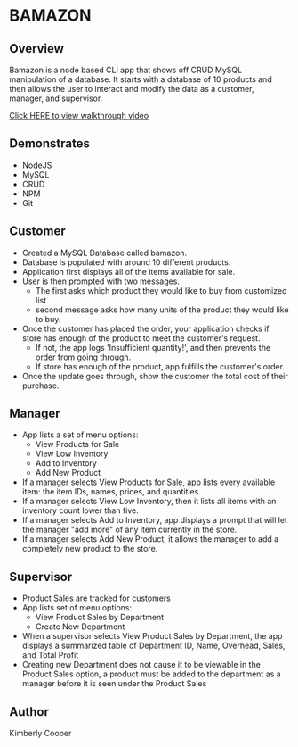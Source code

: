 # BAMAZON

## Overview
Bamazon is a node based CLI app that shows off CRUD MySQL manipulation of a database.  It starts with a database of 10 products and then allows the user to interact and modify the data as a customer, manager, and supervisor.

[Click HERE to view walkthrough video](https://drive.google.com/file/d/1N0MEfwRjpjb3NhA4ndGdQubkADJIN6_k/view)


## Demonstrates
* NodeJS
* MySQL
* CRUD
* NPM
* Git


## Customer
* Created a MySQL Database called bamazon.
* Database is populated with around 10 different products. 
* Application first displays all of the items available for sale. 
* User is then prompted with two messages.
  * The first asks which product they would like to buy from customized list
  * second message asks how many units of the product they would like to buy.
* Once the customer has placed the order, your application checks if store has enough of the product to meet the customer's request.
  * If not, the app logs 'Insufficient quantity!', and then prevents the order from going through.
  * If store has enough of the product, app fulfills the customer's order.
* Once the update goes through, show the customer the total cost of their purchase.


## Manager
* App lists a set of menu options:
  * View Products for Sale
  * View Low Inventory
  * Add to Inventory
  * Add New Product
* If a manager selects View Products for Sale, app lists every available item: the item IDs, names, prices, and quantities.
* If a manager selects View Low Inventory, then it lists all items with an inventory count lower than five.
* If a manager selects Add to Inventory, app displays a prompt that will let the manager "add more" of any item currently in the store.
* If a manager selects Add New Product, it allows the manager to add a completely new product to the store.


## Supervisor
* Product Sales are tracked for customers
* App lists set of menu options:
  * View Product Sales by Department
  * Create New Department
* When a supervisor selects View Product Sales by Department, the app displays a summarized table of Department ID, Name, Overhead, Sales, and Total Profit
* Creating new Department does not cause it to be viewable in the Product Sales option, a product must be added to the department as a manager before it is seen under the Product Sales


## Author
Kimberly Cooper


